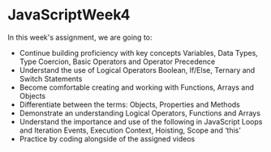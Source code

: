 # JavaScriptWeek4

In this week's assignment, we are going to:
  - Continue building proficiency with key concepts 
      Variables, Data Types, Type Coercion, Basic Operators and Operator Precedence
  - Understand the use of Logical Operators
      Boolean, If/Else, Ternary and Switch Statements
  - Become comfortable creating and working with Functions, Arrays and Objects
  - Differentiate between the terms: Objects, Properties and Methods
  - Demonstrate an understanding 
      Logical Operators, Functions and Arrays
  - Understand the importance and use of the following in JavaScript
      Loops and Iteration Events, Execution Context, Hoisting, Scope and ‘this’
  - Practice by coding alongside of the assigned videos
